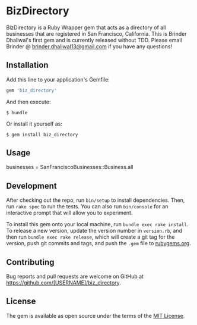 # BizDirectory

BizDirectory is a Ruby Wrapper gem that acts as a directory of all businesses that are registered in San Francisco, California. This is Brinder Dhaliwal's first gem and is currently released without TDD. Please email Brinder @ brinder.dhaliwal13@gmail.com if you have any questions! 

## Installation

Add this line to your application's Gemfile:

```ruby
gem 'biz_directory'
```

And then execute:

    $ bundle

Or install it yourself as:

    $ gem install biz_directory

## Usage

businesses = SanFranciscoBusinesses::Business.all

## Development

After checking out the repo, run `bin/setup` to install dependencies. Then, run `rake spec` to run the tests. You can also run `bin/console` for an interactive prompt that will allow you to experiment.

To install this gem onto your local machine, run `bundle exec rake install`. To release a new version, update the version number in `version.rb`, and then run `bundle exec rake release`, which will create a git tag for the version, push git commits and tags, and push the `.gem` file to [rubygems.org](https://rubygems.org).

## Contributing

Bug reports and pull requests are welcome on GitHub at https://github.com/[USERNAME]/biz_directory.


## License

The gem is available as open source under the terms of the [MIT License](http://opensource.org/licenses/MIT).

